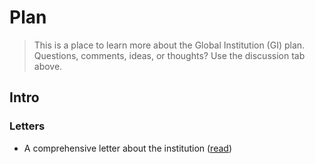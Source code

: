 # Plan
> This is a place to learn more about the Global Institution (GI) plan. Questions, comments, ideas, or thoughts? Use the discussion tab above.

## Intro

### Letters
- A comprehensive letter about the institution ([read](docs/letter-v1.md))

<!---
- An alternative abriged letter with additional details ([read](docs/letter-v2.md))
- A letter in narrative form ([read](docs/letter-v3.md))

### Details
- Things you'll no longer need to pay for by joining the GI ([read]())
- Things that will become obsolete as the GI grows ([read]())
-->
